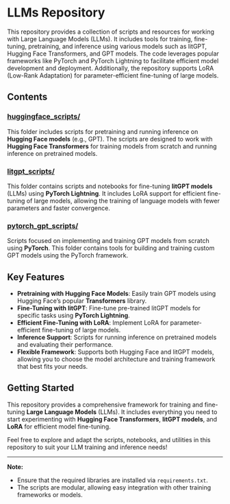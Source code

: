 # LLMs Repository

This repository provides a collection of scripts and resources for working with Large Language Models (LLMs). It includes tools for training, fine-tuning, pretraining, and inference using various models such as litGPT, Hugging Face Transformers, and GPT models. The code leverages popular frameworks like PyTorch and PyTorch Lightning to facilitate efficient model development and deployment. Additionally, the repository supports LoRA (Low-Rank Adaptation) for parameter-efficient fine-tuning of large models.

## Contents

### [huggingface_scripts/](huggingface_scripts/)
This folder includes scripts for pretraining and running inference on **Hugging Face models** (e.g., GPT). The scripts are designed to work with **Hugging Face Transformers** for training models from scratch and running inference on pretrained models. 

### [litgpt_scripts/](litgpt_scripts/)
This folder contains scripts and notebooks for fine-tuning **litGPT models** (LLMs) using **PyTorch Lightning**. It includes LoRA support for efficient fine-tuning of large models, allowing the training of language models with fewer parameters and faster convergence.

### [pytorch_gpt_scripts/](pytorch_gpt_scripts/)
Scripts focused on implementing and training GPT models from scratch using **PyTorch**. This folder contains tools for building and training custom GPT models using the PyTorch framework.

## Key Features

- **Pretraining with Hugging Face Models**: Easily train GPT models using Hugging Face’s popular **Transformers** library.
- **Fine-Tuning with litGPT**: Fine-tune pre-trained litGPT models for specific tasks using **PyTorch Lightning**.
- **Efficient Fine-Tuning with LoRA**: Implement LoRA for parameter-efficient fine-tuning of large models.
- **Inference Support**: Scripts for running inference on pretrained models and evaluating their performance.
- **Flexible Framework**: Supports both Hugging Face and litGPT models, allowing you to choose the model architecture and training framework that best fits your needs.

## Getting Started

This repository provides a comprehensive framework for training and fine-tuning **Large Language Models** (LLMs). It includes everything you need to start experimenting with **Hugging Face Transformers**, **litGPT models**, and **LoRA** for efficient model fine-tuning.

Feel free to explore and adapt the scripts, notebooks, and utilities in this repository to suit your LLM training and inference needs!

---

**Note:**  
- Ensure that the required libraries are installed via `requirements.txt`.  
- The scripts are modular, allowing easy integration with other training frameworks or models.

